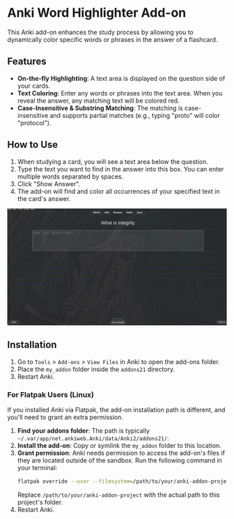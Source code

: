 # Anki Word Highlighter Add-on

This Anki add-on enhances the study process by allowing you to dynamically color specific words or phrases in the answer of a flashcard.

## Features

-   **On-the-fly Highlighting**: A text area is displayed on the question side of your cards.
-   **Text Coloring**: Enter any words or phrases into the text area. When you reveal the answer, any matching text will be colored red.
-   **Case-Insensitive & Substring Matching**: The matching is case-insensitive and supports partial matches (e.g., typing "proto" will color "protocol").

## How to Use

1.  When studying a card, you will see a text area below the question.
2.  Type the text you want to find in the answer into this box. You can enter multiple words separated by spaces.
3.  Click "Show Answer".
4.  The add-on will find and color all occurrences of your specified text in the card's answer.

![demo](./demo.gif)

## Installation

1.  Go to `Tools` > `Add-ons` > `View Files` in Anki to open the add-ons folder.
2.  Place the `my_addon` folder inside the `addons21` directory.
3.  Restart Anki.

### For Flatpak Users (Linux)

If you installed Anki via Flatpak, the add-on installation path is different, and you'll need to grant an extra permission.

1.  **Find your addons folder**: The path is typically `~/.var/app/net.ankiweb.Anki/data/Anki2/addons21/`.
2.  **Install the add-on**: Copy or symlink the `my_addon` folder to this location.
3.  **Grant permission**: Anki needs permission to access the add-on's files if they are located outside of the sandbox. Run the following command in your terminal:
    ```sh
    flatpak override --user --filesystem=/path/to/your/anki-addon-project:ro net.ankiweb.Anki
    ```
    Replace `/path/to/your/anki-addon-project` with the actual path to this project's folder.
4.  Restart Anki. 